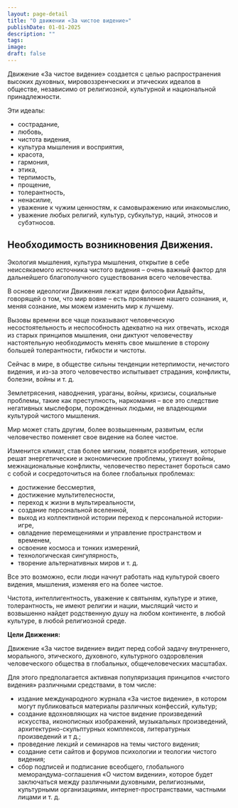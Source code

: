 ```yaml
---
layout: page-detail
title: "О движении «За чистое видение»"
publishDate: 01-01-2025
description: ""
tags:
image:
draft: false
---
```


Движение «За чистое видение» создается с целью распространения высоких духовных, мировоззренческих и этических идеалов в обществе, независимо от религиозной, культурной и национальной принадлежности.

Эти идеалы:

* сострадание,
* любовь,
* чистота видения,
* культура мышления и восприятия,
* красота,
* гармония,
* этика,
* терпимость,
* прощение,
* толерантность,
* ненасилие,
* уважение к чужим ценностям, к самовыражению или инакомыслию,
* уважение любых религий, культур, субкультур, наций, этносов и субэтносов.

## Необходимость возникновения Движения.

Экология мышления, культура мышления, открытие в себе неиссякаемого источника чистого видения – очень важный фактор для дальнейшего благополучного существования всего человечества.

В основе идеологии Движения лежат идеи философии Адвайты, говорящей о том, что мир вовне – есть проявление нашего сознания, и, меняя сознание, мы можем изменить мир к лучшему.

Вызовы времени все чаще показывают человеческую несостоятельность и неспособность адекватно на них отвечать, исходя из старых принципов мышления, они диктуют человечеству настоятельную необходимость менять свое мышление в сторону большей толерантности, гибкости и чистоты.

Сейчас в мире, в обществе сильны тенденции нетерпимости, нечистого видения, и из-за этого человечество испытывает страдания, конфликты, болезни, войны и т. д.

Землетрясения, наводнения, ураганы, войны, кризисы, социальные проблемы, такие как преступность, наркомания – все это следствие негативных мыслеформ, порожденных людьми, не владеющими культурой чистого мышления.

Мир может стать другим, более возвышенным, развитым, если человечество поменяет свое видение на более чистое.

Изменится климат, став более мягким, появятся изобретения, которые решат энергетические и экономические проблемы, утихнут войны, межнациональные конфликты, человечество перестанет бороться само с собой и сосредоточиться на более глобальных проблемах:

* достижение бессмертия,
* достижение мультителесности,
* переход к жизни в мультиреальности,
* создание персональной вселенной,
* выход из коллективной истории переход к персональной истории-игре,
* овладение перемещениями и управление пространством и временем,
* освоение космоса и тонких измерений,
* технологическая сингулярность,
* творение альтернативных миров и т. д.

Все это возможно, если люди начнут работать над культурой своего видения, мышления, изменяя его на более чистое.

Чистота, интеллигентность, уважение к святыням, культуре и этике, толерантность, не имеют религии и нации, мыслящий чисто и возвышенно найдет родственную душу на любом континенте, в любой культуре, в любой религиозной среде.

**Цели Движения:**

Движение «За чистое видение» видит перед собой задачу внутреннего, морального, этического, духовного, культурного оздоровления человеческого общества в глобальных, общечеловеческих масштабах.

Для этого предполагается активная популяризация принципов «чистого видения» различными средствами, в том числе:

* издание международного журнала «За чистое видение», в котором могут публиковаться материалы различных конфессий, культур;
* создание вдохновляющих на чистое видение произведений искусства, иконописных изображений, музыкальных произведений, архитектурно-скульптурных комплексов, литературных произведений и т д.;
* проведение лекций и семинаров на темы чистого видения;
* создание сети сайтов и форумов психологии и теологии чистого видения;
* сбор подписей и подписание всеобщего, глобального меморандума-соглашения «О чистом видении», которое будет заключаться между различными духовными, религиозными, культурными организациями, интернет-пространствами, частными лицами и т. д.
  
  

